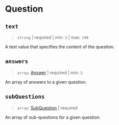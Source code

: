 # Question

## `text`

> `string` | required | min: `3` | max: `140`

A text value that specifies the content of the question.

## `answers`

> `array`: [Answer](./ANSWER.md) | required | min: `2`

An array of answers to a given question.

## `subQuestions`

> `array`: [SubQuestion](./SUBQUESTION.md) | required

An array of sub-questions for a given question.
